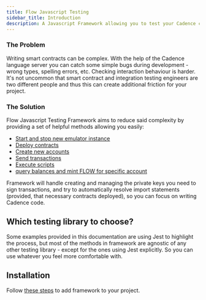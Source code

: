 ```yaml
---
title: Flow Javascript Testing
sidebar_title: Introduction
description: A Javascript Framework allowing you to test your Cadence code in a simple way
---
```


### The Problem

Writing smart contracts can be complex. With the help of the Cadence language server you can catch some simple bugs during development - wrong types, spelling errors, etc. Checking interaction behaviour is harder. It's not uncommon that smart contract and integration testing engineers are two different people and thus this can create additional friction for your project.

### The Solution

Flow Javascript Testing Framework aims to reduce said complexity by providing a set of helpful methods allowing
you easily:

- [Start and stop new emulator instance](emulator.md)
- [Deploy contracts](contracts.md)
- [Create new accounts](accounts.md)
- [Send transactions](send-transactions.md)
- [Execute scripts](execute-scripts.md)
- [query balances and mint FLOW for specific account](flow-token.md)

Framework will handle creating and managing the private keys you need to sign transactions, and try to automatically resolve import statements (provided, that necessary contracts deployed), so you can focus on writing Cadence code.

## Which testing library to choose?

Some examples provided in this documentation are using Jest to highlight the process, but most of the methods in
framework are agnostic of any other testing library - except for the ones using Jest explicitly. So you can use whatever you feel more comfortable with.

## Installation

Follow [these steps](install.md) to add framework to your project.
